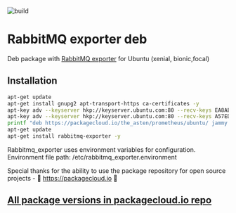 ![build](https://github.com/asteny/rabbitmq-exporter-deb/actions/workflows/build.yml/badge.svg)


RabbitMQ exporter deb
==========================

Deb package with [RabbitMQ exporter](https://github.com/kbudde/rabbitmq_exporter) for Ubuntu (xenial, bionic,focal)

Installation
------------
```bash
apt-get update
apt-get install gnupg2 apt-transport-https ca-certificates -y
apt-key adv --keyserver hkp://keyserver.ubuntu.com:80 --recv-keys EA8AECDE414187DB
apt-key adv --keyserver hkp://keyserver.ubuntu.com:80 --recv-keys A57ED69D49D1012A
printf "deb https://packagecloud.io/the_asten/prometheus/ubuntu/ jammy main \ndeb-src https://packagecloud.io/the_asten/prometheus/ubuntu/ jammy main" | tee -a /etc/apt/sources.list.d/prometheus.list
apt-get update
apt-get install rabbitmq-exporter -y

```

Rabbitmq_exporter uses environment variables for configuration.
Environment file path: /etc/rabbitmq_exporter.environment

Special thanks for the ability to use the package repository for open source projects - :rocket: https://packagecloud.io :rocket:

[All package versions in packagecloud.io repo](https://packagecloud.io/the_asten/prometheus)
-------------------------------------------------------------------------------
